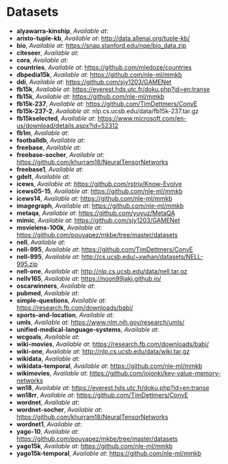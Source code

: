 # Datasets
- **alyawarra-kinship**<a name="alyawarra-kinship"></a>, *Available at*: 
- **aristo-tuple-kb**<a name="aristo-tuple-kb"></a>, *Available at*: http://data.allenai.org/tuple-kb/
- **bio**<a name="bio"></a>, *Available at*: https://snap.stanford.edu/nqe/bio_data.zip
- **citeseer**<a name="citeseer"></a>, *Available at*: 
- **cora**<a name="cora"></a>, *Available at*: 
- **countries**<a name="countries"></a>, *Available at*: https://github.com/mledoze/countries
- **dbpedia15k**<a name="dbpedia15k"></a>, *Available at*: https://github.com/nle-ml/mmkb
- **ddi**<a name="ddi"></a>, *Available at*: https://github.com/sjy1203/GAMENet
- **fb15k**<a name="fb15k"></a>, *Available at*: https://everest.hds.utc.fr/doku.php?id=en:transe
- **fb15k**<a name="fb15k"></a>, *Available at*: https://github.com/nle-ml/mmkb
- **fb15k-237**<a name="fb15k-237"></a>, *Available at*: https://github.com/TimDettmers/ConvE
- **fb15k-237-2**<a name="fb15k-237-2"></a>, *Available at*: nlp.cs.ucsb.edu/data/fb15k-237.tar.gz
- **fb15kselected**<a name="fb15kselected"></a>, *Available at*: https://www.microsoft.com/en-us/download/details.aspx?id=52312
- **fb1m**<a name="fb1m"></a>, *Available at*: 
- **footballdb**<a name="footballdb"></a>, *Available at*: 
- **freebase**<a name="freebase"></a>, *Available at*: 
- **freebase-socher**<a name="freebase-socher"></a>, *Available at*: https://github.com/khurram18/NeuralTensorNetworks
- **freebase1**<a name="freebase1"></a>, *Available at*: 
- **gdelt**<a name="gdelt"></a>, *Available at*: 
- **icews**<a name="icews"></a>, *Available at*: https://github.com/rstriv/Know-Evolve
- **icews05-15**<a name="icews05-15"></a>, *Available at*: https://github.com/nle-ml/mmkb
- **icews14**<a name="icews14"></a>, *Available at*: https://github.com/nle-ml/mmkb
- **imagegraph**<a name="imagegraph"></a>, *Available at*: https://github.com/nle-ml/mmkb
- **metaqa**<a name="metaqa"></a>, *Available at*: https://github.com/yuyuz/MetaQA
- **mimic**<a name="mimic"></a>, *Available at*: https://github.com/sjy1203/GAMENet
- **movielens-100k**<a name="movielens-100k"></a>, *Available at*: https://github.com/pouyapez/mkbe/tree/master/datasets
- **nell**<a name="nell"></a>, *Available at*: 
- **nell-995**<a name="nell-995"></a>, *Available at*: https://github.com/TimDettmers/ConvE
- **nell-995**<a name="nell-995"></a>, *Available at*: http://cs.ucsb.edu/~xwhan/datasets/NELL-995.zip
- **nell-one**<a name="nell-one"></a>, *Available at*: http://nlp.cs.ucsb.edu/data/nell.tar.gz
- **nellv165**<a name="nellv165"></a>, *Available at*: https://noon99jaki.github.io/
- **oscarwinners**<a name="oscarwinners"></a>, *Available at*: 
- **pubmed**<a name="pubmed"></a>, *Available at*: 
- **simple-questions**<a name="simple-questions"></a>, *Available at*: https://research.fb.com/downloads/babi/
- **sports-and-location**<a name="sports-and-location"></a>, *Available at*: 
- **umls**<a name="umls"></a>, *Available at*: https://www.nlm.nih.gov/research/umls/
- **unified-medical-language-systems**<a name="unified-medical-language-systems"></a>, *Available at*: 
- **wcgoals**<a name="wcgoals"></a>, *Available at*: 
- **wiki-movies**<a name="wiki-movies"></a>, *Available at*: https://research.fb.com/downloads/babi/
- **wiki-one**<a name="wiki-one"></a>, *Available at*: http://nlp.cs.ucsb.edu/data/wiki.tar.gz
- **wikidata**<a name="wikidata"></a>, *Available at*: 
- **wikidata-temporal**<a name="wikidata-temporal"></a>, *Available at*: https://github.com/nle-ml/mmkb
- **wikimovies**<a name="wikimovies"></a>, *Available at*: https://github.com/jojonki/key-value-memory-networks
- **wn18**<a name="wn18"></a>, *Available at*: https://everest.hds.utc.fr/doku.php?id=en:transe
- **wn18rr**<a name="wn18rr"></a>, *Available at*: https://github.com/TimDettmers/ConvE
- **wordnet**<a name="wordnet"></a>, *Available at*: 
- **wordnet-socher**<a name="wordnet-socher"></a>, *Available at*: https://github.com/khurram18/NeuralTensorNetworks
- **wordnet1**<a name="wordnet1"></a>, *Available at*: 
- **yago-10**<a name="yago-10"></a>, *Available at*: https://github.com/pouyapez/mkbe/tree/master/datasets
- **yago15k**<a name="yago15k"></a>, *Available at*: https://github.com/nle-ml/mmkb
- **yago15k-temporal**<a name="yago15k-temporal"></a>, *Available at*: https://github.com/nle-ml/mmkb
